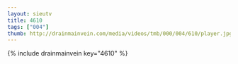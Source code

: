 ```yaml
--- 
layout: sieutv
title: 4610
tags: ["004"]
thumb: http://drainmainvein.com/media/videos/tmb/000/004/610/player.jpg
---
```

{% include drainmainvein key="4610" %} 
